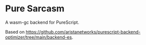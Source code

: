 # Pure Sarcasm

A wasm-gc backend for PureScript.

Based on https://github.com/aristanetworks/purescript-backend-optimizer/tree/main/backend-es.

